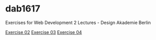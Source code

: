 # dab1617
Exercises for Web Development 2 Lectures - Design Akademie Berlin

[Exercise 02](exercise-02/README.md)
[Exercise 03](exercise-03/README.md)
[Exercise 04](exercise-04/README.md)